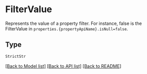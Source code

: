 # FilterValue

Represents the value of a property filter. For instance, false is the FilterValue in
`properties.{propertyApiName}.isNull=false`.


## Type
```python
StrictStr
```


[[Back to Model list]](../../../README.md#models-v2-link) [[Back to API list]](../../../README.md#documentation-for-api-endpoints) [[Back to README]](../../../README.md)

